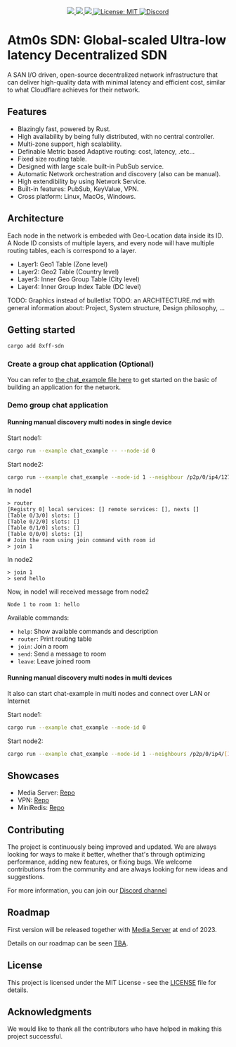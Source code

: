 <p align="center">
 <a href="https://github.com/8xFF/decentralized-sdn/actions">
  <img src="https://github.com/8xFF/decentralized-sdn/actions/workflows/rust.yml/badge.svg?branch=master">
 </a>
 <a href="https://codecov.io/gh/8xff/decentralized-sdn">
  <img src="https://codecov.io/gh/8xff/decentralized-sdn/branch/master/graph/badge.svg">
 </a>
 <a href="https://deps.rs/repo/github/8xff/decentralized-sdn">
  <img src="https://deps.rs/repo/github/8xff/decentralized-sdn/status.svg">
 </a>
<!--  <a href="https://crates.io/crates/8xff-sdn">
  <img src="https://img.shields.io/crates/v/8xff-sdn.svg">
 </a> -->
<!--  <a href="https://docs.rs/8xff-sdn">
  <img src="https://docs.rs/8xff-sdn/badge.svg">
 </a> -->
 <a href="https://github.com/8xFF/decentralized-sdn/blob/master/LICENSE">
  <img src="https://img.shields.io/badge/license-MIT-blue" alt="License: MIT">
 </a>
 <a href="https://discord.gg/tJ6dxBRk">
  <img src="https://img.shields.io/discord/1173844241542287482?logo=discord" alt="Discord">
 </a>
</p>

# Atm0s SDN: Global-scaled Ultra-low latency Decentralized SDN

A SAN I/O driven, open-source decentralized network infrastructure that can deliver high-quality data with minimal latency and efficient cost, similar to what Cloudflare achieves for their network.

## Features

  - Blazingly fast, powered by Rust.
  - High availability by being fully distributed, with no central controller.
  - Multi-zone support, high scalability.
  - Definable Metric based Adaptive routing: cost, latency, .etc...
  - Fixed size routing table.
  - Designed with large scale built-in PubSub service.
  - Automatic Network orchestration and discovery (also can be manual).
  - High extendibility by using Network Service.
  - Built-in features: PubSub, KeyValue, VPN.
  - Cross platform: Linux, MacOs, Windows.

## Architecture

Each node in the network is embeded with Geo-Location data inside its ID. A Node ID consists of multiple layers, and every node will have multiple routing tables, each is correspond to a layer.

  - Layer1: Geo1 Table (Zone level)
  - Layer2: Geo2 Table (Country level)
  - Layer3: Inner Geo Group Table (City level)
  - Layer4: Inner Group Index Table (DC level)

TODO: Graphics instead of bulletlist
TODO: an ARCHITECTURE.md with general information about: Project, System structure, Design philosophy, ...
## Getting started

```bash
cargo add 8xff-sdn
```

### Create a group chat application (Optional)
You can refer to [the chat_example file here](examples/examples/chat_example.rs) to get started on the basic of building an application for the network.

### Demo group chat application
#### Running manual discovery multi nodes in single device

Start node1:

```bash
cargo run --example chat_example -- --node-id 0
```

Start node2:

```bash
cargo run --example chat_example --node-id 1 --neighbour /p2p/0/ip4/127.0.0.1/udp/50000
```

In node1

```shell
> router
[Registry 0] local services: [] remote services: [], nexts []
[Table 0/3/0] slots: []
[Table 0/2/0] slots: []
[Table 0/1/0] slots: []
[Table 0/0/0] slots: [1]
# Join the room using join command with room id
> join 1
```

In node2

```shell
> join 1
> send hello
```

Now, in node1 will received message from node2

```shell
Node 1 to room 1: hello
```

Available commands:
  - `help`: Show available commands and description
  - `router`: Print routing table
  - `join`: Join a room
  - `send`: Send a message to room
  - `leave`: Leave joined room

#### Running manual discovery multi nodes in multi devices

It also can start chat-example in multi nodes and connect over LAN or Internet

Start node1:

```bash
cargo run --example chat_example --node-id 0
```

Start node2:

```bash
cargo run --example chat_example --node-id 1 --neighbours /p2p/0/ip4/[IP_HERE]/udp/50000
```


## Showcases

  - Media Server: [Repo](https://github.com/8xFF/decentralized-media-server)
  - VPN: [Repo](https://github.com/8xFF/decentralized-sdn/tree/master/packages/services/tun_tap)
  - MiniRedis: [Repo](https://github.com/8xFF/decentralized-sdn/tree/master/packages/apps/redis)

## Contributing
The project is continuously being improved and updated. We are always looking for ways to make it better, whether that's through optimizing performance, adding new features, or fixing bugs. We welcome contributions from the community and are always looking for new ideas and suggestions.

For more information, you can join our [Discord channel](https://discord.gg/tJ6dxBRk)


## Roadmap

First version will be released together with [Media Server](https://github.com/8xFF/decentralized-media-server) at end of 2023.

Details on our roadmap can be seen [TBA]().

## License

This project is licensed under the MIT License - see the [LICENSE](LICENSE) file for details.

## Acknowledgments

We would like to thank all the contributors who have helped in making this project successful.
